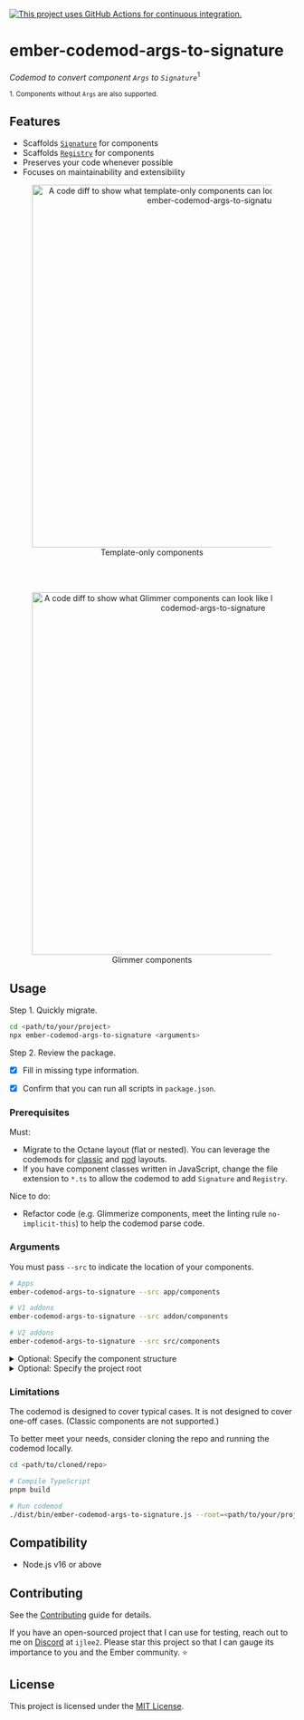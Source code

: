 [![This project uses GitHub Actions for continuous integration.](https://github.com/ijlee2/ember-codemod-args-to-signature/actions/workflows/CI.yml/badge.svg)](https://github.com/ijlee2/ember-codemod-args-to-signature/actions/workflows/CI.yml)

# ember-codemod-args-to-signature

_Codemod to convert component `Args` to `Signature`_<sup>1</sup>

<sup>1. Components without `Args` are also supported.</sup>


## Features

- Scaffolds [`Signature`](https://typed-ember.gitbook.io/glint/environments/ember/component-signatures) for components
- Scaffolds [`Registry`](https://typed-ember.gitbook.io/glint/environments/ember/template-registry) for components
- Preserves your code whenever possible
- Focuses on maintainability and extensibility

<div align="center">
  <figure>
    <img alt="A code diff to show what template-only components can look like before and after running ember-codemod-args-to-signature" src="https://github.com/ijlee2/ember-codemod-args-to-signature/assets/16869656/8f497f5b-e639-4ddb-87b3-be8110eb3c3b" width="640">
    <br>
    <figcaption>Template-only components</figcaption>
  </figure>
  <br><br>
  <figure>
    <img alt="A code diff to show what Glimmer components can look like before and after running ember-codemod-args-to-signature" src="https://github.com/ijlee2/ember-codemod-args-to-signature/assets/16869656/0aef880d-8dca-41c5-9447-81427a95bdcc" width="640">
    <br>
    <figcaption>Glimmer components</figcaption>
  </figure>
</div>


## Usage

Step 1. Quickly migrate.

```sh
cd <path/to/your/project>
npx ember-codemod-args-to-signature <arguments>
```

Step 2. Review the package.

- [x] Fill in missing type information.
- [x] Confirm that you can run all scripts in `package.json`.


### Prerequisites

Must:

- Migrate to the Octane layout (flat or nested). You can leverage the codemods for [classic](https://github.com/ember-codemods/ember-component-template-colocation-migrator) and [pod](https://github.com/ijlee2/ember-codemod-pod-to-octane) layouts.
- If you have component classes written in JavaScript, change the file extension to `*.ts` to allow the codemod to add `Signature` and `Registry`.

Nice to do:

- Refactor code (e.g. Glimmerize components, meet the linting rule `no-implicit-this`) to help the codemod parse code.


### Arguments

You must pass `--src` to indicate the location of your components.

```sh
# Apps
ember-codemod-args-to-signature --src app/components

# V1 addons
ember-codemod-args-to-signature --src addon/components

# V2 addons
ember-codemod-args-to-signature --src src/components
```

<details>
<summary>Optional: Specify the component structure</summary>

By default, an Octane project has the flat component structure. Pass `--component-structure` to indicate otherwise.

```sh
npx ember-codemod-args-to-signature --component-structure="nested"
```

</details>

<details>
<summary>Optional: Specify the project root</summary>

Pass `--root` to run the codemod on a project somewhere else (i.e. not in the current directory).

```sh
npx ember-codemod-args-to-signature --root=<path/to/your/project>
```

</details>


### Limitations

The codemod is designed to cover typical cases. It is not designed to cover one-off cases. (Classic components are not supported.)

To better meet your needs, consider cloning the repo and running the codemod locally.

```sh
cd <path/to/cloned/repo>

# Compile TypeScript
pnpm build

# Run codemod
./dist/bin/ember-codemod-args-to-signature.js --root=<path/to/your/project>
```


## Compatibility

- Node.js v16 or above


## Contributing

See the [Contributing](CONTRIBUTING.md) guide for details.

If you have an open-sourced project that I can use for testing, reach out to me on [Discord](https://discord.gg/emberjs) at `ijlee2`. Please star this project so that I can gauge its importance to you and the Ember community. ⭐


## License

This project is licensed under the [MIT License](LICENSE.md).
